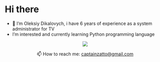 # Hi there
- 👋 I’m Oleksiy Dikalovych, i have 6 years of experience as a system administrator for TV
-  I’m interested and currently learning Python programming language

<p align='center'>
   <a href="https://www.linkedin.com/in/oleksiy-dikalovych-16613b19a/">
       <img src="https://img.shields.io/badge/linkedin-%230077B5.svg?&style=for-the-badge&logo=linkedin&logoColor=white"/>
   </a>
<p align='center'>
   📫 How to reach me: <a href='mailto:captainzatto@gmail.com'>captainzatto@gmail.com</a>
</p>



<!---
AvidProducer/AvidProducer is a ✨ special ✨ repository because its `README.md` (this file) appears on your GitHub profile.
You can click the Preview link to take a look at your changes.
--->
